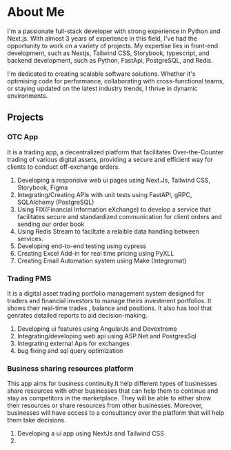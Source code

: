 # About Me
I'm a passionate full-stack developer with strong experience in Python and Next.js. With almost 3 years of experience in this field, I've had the opportunity to work on a variety of projects. My expertise lies in front-end development, such as Nextjs, Tailwind CSS, Storybook, typescript, and backend development, such as Python, FastApi, PostgreSQL, and Redis.

I'm dedicated to creating scalable software solutions. Whether it's optimising code for performance, collaborating with cross-functional teams, or staying updated on the latest industry trends, I thrive in dynamic environments.

## Projects
### OTC App
It is a trading app, a decentralized platform that facilitates Over-the-Counter trading of various digital assets, providing a secure and efficient way for clients to conduct off-exchange orders.
1. Developing a responsive web ui pages using Next.Js, Tailwind CSS, Storybook, Figma
2. Integrating/Creating APIs with unit tests using FastAPI, gRPC, SQLAlchemy (PostgreSQL)
3. Using FIX(Financial Information eXchange) to develop a service that facilitates secure and standardized communication for client orders and sending our order book
4. Using Redis Stream to faciltate a relaible data handling between services.
5. Developing end-to-end testing using cypress
6. Creating Excel Add-in for real time pricing using PyXLL
7. Creating Email Automation system using Make (Integromat)

### Trading PMS
It is a digital asset trading portfolio management system designed for traders and financial investors to manage theirs investment portfolios. It shows their real-time trades , balance and positions.
It also has tool that genrates detailed reports to aid decision-making.
1. Developing ui features using AngularJs and Devextreme
2. Integrating/developing web api using ASP.Net and PostgresSql
3. Integrating external Apis for exchanges
4. bug fixing and sql query optimization

### Business sharing resources platform
This app aims for business continuity.It help different types of businesses share resources with other businesses that can help them to continue and stay as competitors in the marketplace. They will be able to either show their resources or share resources from other businesses. Moreover, businesses will have access to a consultancy over the platform that will help them take decisions.
1. Developing a ui app using NextJs and Tailwind CSS
2. 




